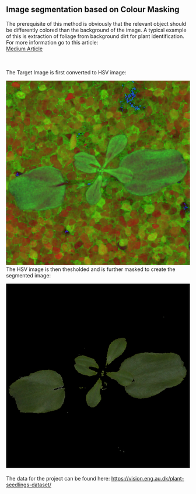 ## Image segmentation based on Colour Masking



The prerequisite of this method is obviously that the relevant object should be differently colored than the background of the image. A typical example of this is extraction of foliage from background dirt for plant identification.<br/>
For more information go to this article:<br/>
 [Medium Article](https://medium.com/@kramdas1996/image-segmentation-based-on-color-masking-907a7da56f96)
 
 <br/>
 <br/>
 The Target Image is first converted to HSV image:<br/>
 
 
 ![HSV Image](https://github.com/RamdasKrishnakumar/Color-Segmentation/blob/master/output%20Images/hsv1.png)
 <br/>
 The HSV image is then thesholded and is further masked to create the segmented image:<br/>
 
 ![Segmented Image](https://github.com/RamdasKrishnakumar/Color-Segmentation/blob/master/output%20Images/green1.png)
<br/>
<br/>
The data for the project can be found here:
https://vision.eng.au.dk/plant-seedlings-dataset/
